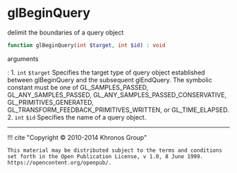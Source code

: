 # glBeginQuery
delimit the boundaries of a query object

```php
function glBeginQuery(int $target, int $id) : void
```



arguments

:    1. `int` `$target` Specifies the target type of query object established
    between glBeginQuery and the subsequent  glEndQuery. The symbolic constant
    must be one of <constant>GL_SAMPLES_PASSED</constant>,
    <constant>GL_ANY_SAMPLES_PASSED</constant>,
    <constant>GL_ANY_SAMPLES_PASSED_CONSERVATIVE</constant>,
    <constant>GL_PRIMITIVES_GENERATED</constant>,
    <constant>GL_TRANSFORM_FEEDBACK_PRIMITIVES_WRITTEN</constant>, or
    <constant>GL_TIME_ELAPSED</constant>.
    2. `int` `$id` Specifies the name of a query object.



---
     

!!! cite "Copyright © 2010-2014 Khronos Group"

    This material may be distributed subject to the terms and conditions set forth in the Open Publication License, v 1.0, 8 June 1999. https://opencontent.org/openpub/.